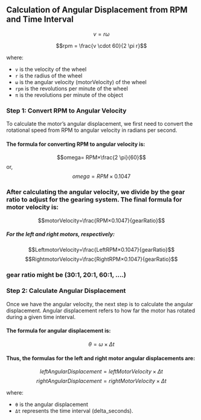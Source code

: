 
## Calculation of Angular Displacement from RPM and Time Interval
$$v = r \omega$$

$$rpm = \frac{v \cdot 60}{2 \pi r}$$

where:
- `v` is the velocity of the wheel
- `r` is the radius of the wheel
- `ω` is the angular velocity (motorVelocity) of the wheel
- `rpm` is the revolutions per minute of the wheel
- `π` is the revolutions per minute of the object
  
### Step 1: Convert RPM to Angular Velocity
To calculate the motor’s angular displacement, we first need to convert the rotational speed from RPM to angular velocity in radians per second.

#### The formula for converting RPM to angular velocity is:

$$omega= RPM×\frac{2 \pi}{60}$$
or,
$$omega = RPM×0.1047$$

### After calculating the angular velocity, we divide by the gear ratio to adjust for the gearing system. The final formula for motor velocity is:

$$motorVelocity=\frac{RPM×0.1047}{gearRatio}$$

##### For the left and right motors, respectively:
$$LeftmotorVelocity=\frac{LeftRPM×0.1047}{gearRatio}$$
$$RightmotorVelocity=\frac{RightRPM×0.1047}{gearRatio}$$

### gear ratio might be (30:1, 20:1, 60:1, ....)


### Step 2: Calculate Angular Displacement
Once we have the angular velocity, the next step is to calculate the angular displacement. Angular displacement refers to how far the motor has rotated during a given time interval.

#### The formula for angular displacement is:
$$θ = ω×Δt$$

#### Thus, the formulas for the left and right motor angular displacements are:
$$leftAngularDisplacement = leftMotorVelocity×Δt$$
$$rightAngularDisplacement = rightMotorVelocity×Δt$$

where:
- `θ` is the angular displacement
- `Δt` represents the time interval (delta_seconds).
  
